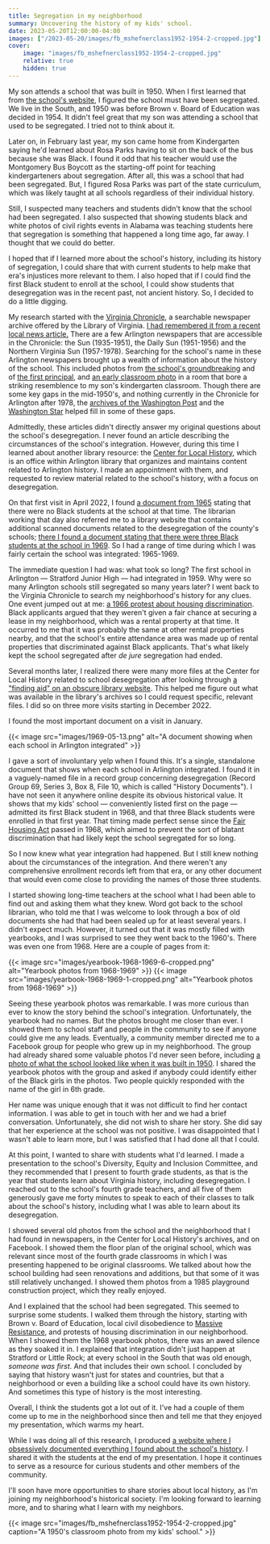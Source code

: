 ```yaml
---
title: Segregation in my neighborhood
summary: Uncovering the history of my kids' school.
date: 2023-05-20T12:00:00-04:00
images: ["/2023-05-20/images/fb_mshefnerclass1952-1954-2-cropped.jpg"]
cover:
    image: "images/fb_mshefnerclass1952-1954-2-cropped.jpg"
    relative: true
    hidden: true
---
```


My son attends a school that was built in 1950. When I first learned that from [the school's website](https://abingdon.apsva.us/about-us/our-school/), I figured the school must have been segregated. We live in the South, and 1950 was before Brown v. Board of Education was decided in 1954. It didn't feel great that my son was attending a school that used to be segregated. I tried not to think about it.

Later on, in February last year, my son came home from Kindergarten saying he'd learned about Rosa Parks having to sit on the back of the bus because she was Black. I found it odd that his teacher would use the Montgomery Bus Boycott as the starting-off point for teaching kindergarteners about segregation. After all, this was a school that had been segregated. But, I figured Rosa Parks was part of the state curriculum, which was likely taught at all schools regardless of their individual history.

Still, I suspected many teachers and students didn't know that the school had been segregated. I also suspected that showing students black and white photos of civil rights events in Alabama was teaching students here that segregation is something that happened a long time ago, far away. I thought that we could do better.

I hoped that if I learned more about the school's history, including its history of segregation, I could share that with current students to help make that era's injustices more relevant to them. I also hoped that if I could find the first Black student to enroll at the school, I could show students that desegregation was in the recent past, not ancient history. So, I decided to do a little digging.

My research started with the [Virginia Chronicle](https://virginiachronicle.com/), a searchable newspaper archive offered by the Library of Virginia. [I had remembered it from a recent local news article.](https://www.arlnow.com/2021/06/25/new-digital-archives-provide-glimpse-into-local-history/) There are a few Arlington newspapers that are accessible in the Chronicle: the Sun (1935-1951), the Daily Sun (1951-1956) and the Northern Virginia Sun (1957-1978). Searching for the school's name in these Arlington newspapers brought up a wealth of information about the history of the school. This included photos from [the school's groundbreaking](https://www.abingdonpta.org/history/images/1949-11-04.jpg) and of [the first principal](https://www.abingdonpta.org/history/images/1950-06-23.jpg), and [an early classroom photo](https://www.abingdonpta.org/history/images/1950-11-03.jpg) in a room that bore a striking resemblence to my son's kindergarten classroom. Though there are some key gaps in the mid-1950's, and nothing currently in the Chronicle for Arlington after 1978, the [archives of the Washington Post](https://library.arlingtonva.libguides.com/aboutwashingtonpost) and the [Washington Star](https://chroniclingamerica.loc.gov/lccn/sn83045462/issues/) helped fill in some of these gaps.

Admittedly, these articles didn't directly answer my original questions about the school's desegregation. I never found an article describing the circumstances of the school's integration. However, during this time I learned about another library resource: the [Center for Local History](https://library.arlingtonva.us/center-for-local-history/), which is an office within Arlington library that organizes and maintains content related to Arlington history. I made an appointment with them, and requested to review material related to the school's history, with a focus on desegregation.

On that first visit in April 2022, I found [a document from 1965](https://www.abingdonpta.org/history/images/1965-06-09.png) stating that there were no Black students at the school at that time. The librarian working that day also referred me to a library website that contains additional scanned documents related to the desegregation of the county's schools; [there I found a document stating that there were three Black students at the school in 1969](https://projectdaps.org/items/show/1421). So I had a range of time during which I was fairly certain the school was integrated: 1965-1969.

The immediate question I had was: what took so long? The first school in Arlington — Stratford Junior High — had integrated in 1959. Why were so many Arlington schools still segregated so many years later? I went back to the Virginia Chronicle to search my neighborhood's history for any clues. One event jumped out at me: [a 1966 protest about housing discrimination](https://www.abingdonpta.org/history/images/1966-04-03.png). Black applicants argued that they weren't given a fair chance at securing a lease in my neighborhood, which was a rental property at that time. It occurred to me that it was probably the same at other rental properties nearby, and that the school's entire attendance area was made up of rental properties that discriminated against Black applicants. That's what likely kept the school segregated after *de jure* segregation had ended.

Several months later, I realized there were many more files at the Center for Local History related to school desegregation after looking through [a "finding aid" on an obscure library website](https://libraryarchives.arlingtonva.us/Detail/objects/13). This helped me figure out what was available in the library's archives so I could request specific, relevant files. I did so on three more visits starting in December 2022.

I found the most important document on a visit in January.

{{< image src="images/1969-05-13.png" alt="A document showing when each school in Arlington integrated" >}}

I gave a sort of involuntary yelp when I found this. It's a single, standalone document that shows when each school in Arlington integrated. I found it in a vaguely-named file in a record group concerning desegregation (Record Group 69, Series 3, Box 8, File 10, which is called "History Documents"). I have not seen it anywhere online despite its obvious historical value. It shows that my kids' school — conveniently listed first on the page — admitted its first Black student in 1968, and that three Black students were enrolled in that first year. That timing made perfect sense since the [Fair Housing Act](https://en.wikipedia.org/wiki/Civil_Rights_Act_of_1968#Title_VIII%E2%80%94fair_housing) passed in 1968, which aimed to prevent the sort of blatant discrimination that had likely kept the school segregated for so long.

So I now knew what year integration had happened. But I still knew nothing about the circumstances of the integration. And there weren't any comprehensive enrollment records left from that era, or any other document that would even come close to providing the names of those three students.

I started showing long-time teachers at the school what I had been able to find out and asking them what they knew. Word got back to the school librarian, who told me that I was welcome to look through a box of old documents she had that had been sealed up for at least several years. I didn't expect much. However, it turned out that it was mostly filled with yearbooks, and I was surprised to see they went back to the 1960's. There was even one from 1968. Here are a couple of pages from it:

{{< image src="images/yearbook-1968-1969-6-cropped.png" alt="Yearbook photos from 1968-1969" >}}
{{< image src="images/yearbook-1968-1969-1-cropped.png" alt="Yearbook photos from 1968-1969" >}}

Seeing these yearbook photos was remarkable. I was more curious than ever to know the story behind the school's integration. Unfortunately, the yearbook had no names. But the photos brought me closer than ever. I showed them to school staff and people in the community to see if anyone could give me any leads. Eventually, a community member directed me to a Facebook group for people who grew up in my neighborhood. The group had already shared some valuable photos I'd never seen before, including [a photo of what the school looked like when it was built in 1950](https://www.abingdonpta.org/history/images/fb_1955-1957school3.jpg). I shared the yearbook photos with the group and asked if anybody could identify either of the Black girls in the photos. Two people quickly responded with the name of the girl in 6th grade.

Her name was unique enough that it was not difficult to find her contact information. I was able to get in touch with her and we had a brief conversation. Unfortunately, she did not wish to share her story. She did say that her experience at the school was not positive. I was disappointed that I wasn't able to learn more, but I was satisfied that I had done all that I could.

At this point, I wanted to share with students what I'd learned. I made a presentation to the school's Diversity, Equity and Inclusion Committee, and they recommended that I present to fourth grade students, as that is the year that students learn about Virginia history, including desegregation. I reached out to the school's fourth grade teachers, and all five of them generously gave me forty minutes to speak to each of their classes to talk about the school's history, including what I was able to learn about its desegregation.

I showed several old photos from the school and the neighborhood that I had found in newspapers, in the Center for Local History's archives, and on Facebook. I showed them the floor plan of the original school, which was relevant since most of the fourth grade classrooms in which I was presenting happened to be original classrooms. We talked about how the school building had seen renovations and additions, but that some of it was still relatively unchanged. I showed them photos from a 1985 playground construction project, which they really enjoyed.

And I explained that the school had been segregated. This seemed to surprise some students. I walked them through the history, starting with Brown v. Board of Education, local civil disobedience to [Massive Resistance](https://en.wikipedia.org/wiki/Massive_resistance), and protests of housing discrimination in our neighborhood. When I showed them the 1968 yearbook photos, there was an awed silence as they soaked it in. I explained that integration didn't just happen at Stratford or Little Rock; at every school in the South that was old enough, *someone was first*. And that includes their own school. I concluded by saying that history wasn't just for states and countries, but that a neighborhood or even a building like a school could have its own history. And sometimes this type of history is the most interesting.

Overall, I think the students got a lot out of it. I've had a couple of them come up to me in the neighborhood since then and tell me that they enjoyed my presentation, which warms my heart.

While I was doing all of this research, I produced [a website where I obsessively documented everything I found about the school's history](https://www.abingdonpta.org/history/). I shared it with the students at the end of my presentation. I hope it continues to serve as a resource for curious students and other members of the community.

I'll soon have more opportunities to share stories about local history, as I'm joining my neighborhood's historical society. I'm looking forward to learning more, and to sharing what I learn with my neighbors.

{{< image src="images/fb_mshefnerclass1952-1954-2-cropped.jpg" caption="A 1950's classroom photo from my kids' school." >}}